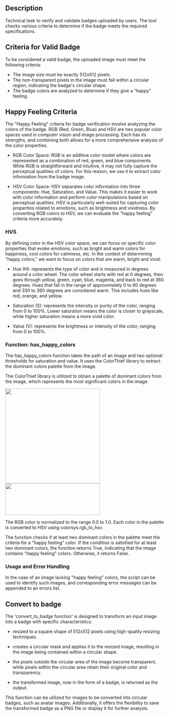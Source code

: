 ## Description
Technical task to verify and validate badges uploaded by users. The tool checks various criteria to determine if the badge meets the required specifications.

## Criteria for Valid Badge
To be considered a valid badge, the uploaded image must meet the following criteria:

- The image size must be exactly 512x512 pixels.
- The non-transparent pixels in the image must fall within a circular region, indicating the badge's circular shape.
- The badge colors are analyzed to determine if they give a "happy" feeling.

## Happy Feeling Criteria 
The "Happy Feeling" criteria for badge verification involve analyzing the colors of the badge. RGB (Red, Green, Blue) and HSV are two popular color spaces used in computer vision and image processing. Each has its strengths, and combining both allows for a more comprehensive analysis of the color properties. 

- RGB Color Space: RGB is an additive color model where colors are represented as a combination of red, green, and blue components. While RGB is straightforward and intuitive, it may not fully capture the perceptual qualities of colors. For this reason, we use it to extract color information from the badge image.

- HSV Color Space: HSV separates color information into three components: Hue, Saturation, and Value. This makes it easier to work with color information and perform color manipulations based on perceptual qualities. HSV is particularly well-suited for capturing color properties related to emotions, such as brightness and vividness. By converting RGB colors to HSV, we can evaluate the "happy feeling" criteria more accurately.
  
### HVS 
By defining color in the HSV color space, we can focus on specific color properties that evoke emotions, such as bright and warm colors for happiness, cool colors for calmness, etc. In the context of determining "happy colors," we want to focus on colors that are warm, bright and vivid:
- Hue (H): represents the type of color and is measured in degrees around a color wheel. The color wheel starts with red at 0 degrees, then goes through yellow, green, cyan, blue, magenta, and back to red at 360 degrees. Hues that fall in the range of approximately 0 to 60 degrees and 330 to 360 degrees are considered warm. This includes hues like red, orange, and yellow.

- Saturation (S): represents the intensity or purity of the color, ranging from 0 to 100%. Lower saturation means the color is closer to grayscale, while higher saturation means a more vivid color.
  
- Value (V): represents the brightness or intensity of the color, ranging from 0 to 100%.


### Function: has_happy_colors
The has_happy_colors function takes the path of an image and two optional thresholds for saturation and value. It uses the ColorThief library to extract the dominant colors palette from the image.

The ColorThief library is utilized to obtain a palette of dominant colors from the image, which represents the most significant colors in the image.

<img src="https://github.com/cmastral/Badge-Validation-Task/assets/48210775/42bca84d-fa36-4220-9542-846cd013e12f" width = 300 height = 300>

<img src="https://github.com/cmastral/Badge-Validation-Task/assets/48210775/b583806f-82bc-4e3c-9120-401bb0a5e297" width = 300 height = 100>

The RGB color is normalized to the range 0.0 to 1.0. Each color in the palette is converted to HSV using colorsys.rgb_to_hsv.

The function checks if at least two dominant colors in the palette meet the criteria for a "happy feeling" color.
If the condition is satisfied for at least two dominant colors, the function returns True, indicating that the image contains "happy feeling" colors. Otherwise, it returns False.


### Usage and Error Handling

In the case of an image lacking "happy feeling" colors, the script can be used to identify such images, and corresponding error messages can be appended to an errors list.


## Convert to badge

The 'convert_to_badge function' is designed to transform an input image into a badge with specific characteristics:

- resized to a square shape of 512x512 pixels using high-quality resizing techniques.

- creates a circular mask and applies it to the resized image, resulting in the image being contained within a circular shape.

- the pixels outside the circular area of the image become transparent, while pixels within the circular area retain their original color and transparency.

- the transformed image, now in the form of a badge, is returned as the output.

This function can be utilized for images to be converted into circular badges, such as avatar images. Additionally, it offers the flexibility to save the transformed badge as a PNG file or display it for further analysis.


